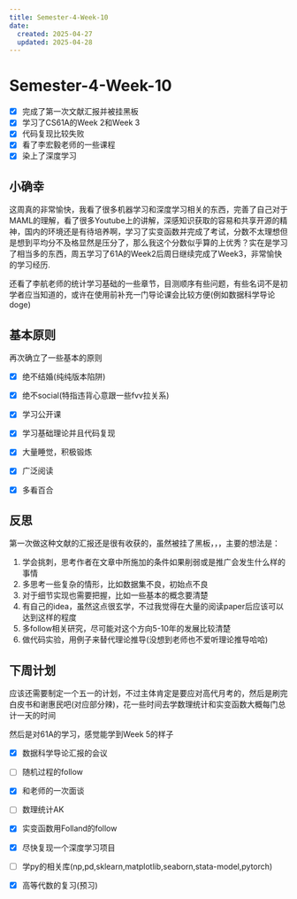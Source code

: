 ```yaml
---
title: Semester-4-Week-10
date: 
  created: 2025-04-27
  updated: 2025-04-28
--- 
```

# Semester-4-Week-10

- [x] 完成了第一次文献汇报并被挂黑板
- [x] 学习了CS61A的Week 2和Week 3
- [x] 代码复现比较失败
- [x] 看了李宏毅老师的一些课程
- [x] 染上了深度学习

## 小确幸

这周真的非常愉快，我看了很多机器学习和深度学习相关的东西，完善了自己对于MAML的理解，看了很多Youtube上的讲解，深感知识获取的容易和共享开源的精神，国内的环境还是有待培养啊，学习了实变函数并完成了考试，分数不太理想但是想到平均分不及格显然是压分了，那么我这个分数似乎算的上优秀？实在是学习了相当多的东西，周五学习了61A的Week2后周日继续完成了Week3，非常愉快的学习经历.


还看了李航老师的统计学习基础的一些章节，目测顺序有些问题，有些名词不是初学者应当知道的，或许在使用前补充一门导论课会比较方便(例如数据科学导论doge)

## 基本原则


再次确立了一些基本的原则


- [x] 绝不结婚(纯纯版本陷阱)
- [x] 绝不social(特指违背心意跟一些fvv拉关系)
- [x] 学习公开课
- [x] 学习基础理论并且代码复现
- [x] 大量睡觉，积极锻炼
- [x] 广泛阅读
- [x] 多看百合


## 反思


第一次做这种文献的汇报还是很有收获的，虽然被挂了黑板，，，主要的想法是：


1. 学会挑刺，思考作者在文章中所施加的条件如果削弱或是推广会发生什么样的事情
2. 多思考一些复杂的情形，比如数据集不良，初始点不良
3. 对于细节实现也需要把握，比如一些基本的概念要清楚
4. 有自己的idea，虽然这点很玄学，不过我觉得在大量的阅读paper后应该可以达到这样的程度
5. 多follow相关研究，尽可能对这个方向5-10年的发展比较清楚
6. 做代码实验，用例子来替代理论推导(没想到老师也不爱听理论推导哈哈)


## 下周计划


应该还需要制定一个五一的计划，不过主体肯定是要应对高代月考的，然后是刷完白皮书和谢惠民吧(对应部分辣)，花一些时间去学数理统计和实变函数大概每门总计一天的时间

然后是对61A的学习，感觉能学到Week 5的样子

- [x] 数据科学导论汇报的会议
- [ ] 随机过程的follow
- [x] 和老师的一次面谈
- [ ] 数理统计AK
- [x] 实变函数用Folland的follow
- [x] 尽快复现一个深度学习项目
- [ ] 学py的相关库(np,pd,sklearn,matplotlib,seaborn,stata-model,pytorch)
- [x] 高等代数的复习(预习)













